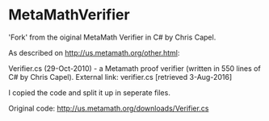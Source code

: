 # MetaMathVerifier
'Fork' from the oiginal MetaMath Verifier in C# by Chris Capel. 

As described on http://us.metamath.org/other.html:

Verifier.cs (29-Oct-2010) - a Metamath proof verifier (written in 550 lines of C# by Chris Capel). External link: verifier.cs [retrieved 3-Aug-2016]


I copied the code and split it up in seperate files.

Original code: http://us.metamath.org/downloads/Verifier.cs
